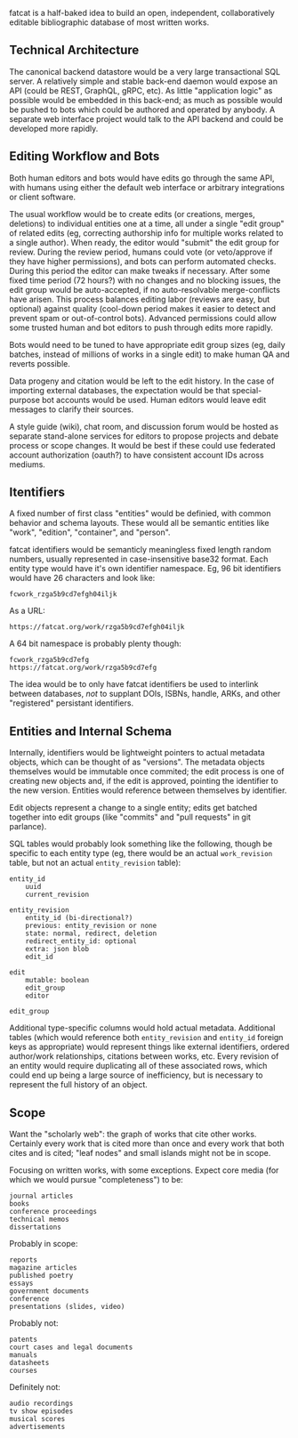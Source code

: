 
fatcat is a half-baked idea to build an open, independent, collaboratively
editable bibliographic database of most written works.

## Technical Architecture

The canonical backend datastore would be a very large transactional SQL server.
A relatively simple and stable back-end daemon would expose an API (could be
REST, GraphQL, gRPC, etc). As little "application logic" as possible would be
embedded in this back-end; as much as possible would be pushed to bots which
could be authored and operated by anybody. A separate web interface project
would talk to the API backend and could be developed more rapidly.

## Editing Workflow and Bots

Both human editors and bots would have edits go through the same API, with
humans using either the default web interface or arbitrary integrations or
client software.

The usual workflow would be to create edits (or creations, merges, deletions)
to individual entities one at a time, all under a single "edit group" of
related edits (eg, correcting authorship info for multiple works related to a
single author). When ready, the editor would "submit" the edit group for
review. During the review period, humans could vote (or veto/approve if they
have higher permissions), and bots can perform automated checks. During this
period the editor can make tweaks if necessary. After some fixed time period
(72 hours?) with no changes and no blocking issues, the edit group would be
auto-accepted, if no auto-resolvable merge-conflicts have arisen. This process
balances editing labor (reviews are easy, but optional) against quality
(cool-down period makes it easier to detect and prevent spam or out-of-control
bots). Advanced permissions could allow some trusted human and bot editors to
push through edits more rapidly.

Bots would need to be tuned to have appropriate edit group sizes (eg, daily
batches, instead of millions of works in a single edit) to make human QA and
reverts possible.

Data progeny and citation would be left to the edit history. In the case of
importing external databases, the expectation would be that special-purpose
bot accounts would be used. Human editors would leave edit messages to clarify
their sources.

A style guide (wiki), chat room, and discussion forum would be hosted as
separate stand-alone services for editors to propose projects and debate
process or scope changes. It would be best if these could use federated account
authorization (oauth?) to have consistent account IDs across mediums.

## Itentifiers

A fixed number of first class "entities" would be definied, with common
behavior and schema layouts. These would all be semantic entities like "work",
"edition", "container", and "person".

fatcat identifiers would be semanticly meaningless fixed length random numbers,
usually represented in case-insensitive base32 format. Each entity type would
have it's own identifier namespace. Eg, 96 bit identifiers would have 26
characters and look like:

    fcwork_rzga5b9cd7efgh04iljk

As a URL:

    https://fatcat.org/work/rzga5b9cd7efgh04iljk

A 64 bit namespace is probably plenty though:

    fcwork_rzga5b9cd7efg
    https://fatcat.org/work/rzga5b9cd7efg

The idea would be to only have fatcat identifiers be used to interlink between
databases, *not* to supplant DOIs, ISBNs, handle, ARKs, and other "registered"
persistant identifiers.

## Entities and Internal Schema

Internally, identifiers would be lightweight pointers to actual metadata
objects, which can be thought of as "versions". The metadata objects themselves
would be immutable once commited; the edit process is one of creating new
objects and, if the edit is approved, pointing the identifier to the new
version. Entities would reference between themselves by identifier.

Edit objects represent a change to a single entity; edits get batched together
into edit groups (like "commits" and "pull requests" in git parlance).

SQL tables would probably look something like the following, though be specific
to each entity type (eg, there would be an actual `work_revision` table, but
not an actual `entity_revision` table):

    entity_id
        uuid
        current_revision

    entity_revision
        entity_id (bi-directional?)
        previous: entity_revision or none
        state: normal, redirect, deletion
        redirect_entity_id: optional
        extra: json blob
        edit_id

    edit
        mutable: boolean
        edit_group
        editor

    edit_group

Additional type-specific columns would hold actual metadata. Additional tables
(which would reference both `entity_revision` and `entity_id` foreign keys as
appropriate) would represent things like external identifiers, ordered
author/work relationships, citations between works, etc. Every revision of an
entity would require duplicating all of these associated rows, which could end
up being a large source of inefficiency, but is necessary to represent the full
history of an object.

## Scope

Want the "scholarly web": the graph of works that cite other works. Certainly
every work that is cited more than once and every work that both cites and is
cited; "leaf nodes" and small islands might not be in scope.

Focusing on written works, with some exceptions. Expect core media (for which we would pursue "completeness") to be:

    journal articles
    books
    conference proceedings
    technical memos
    dissertations

Probably in scope:

    reports
    magazine articles
    published poetry
    essays
    government documents
    conference
    presentations (slides, video)

Probably not:

    patents
    court cases and legal documents
    manuals
    datasheets
    courses

Definitely not:

    audio recordings
    tv show episodes
    musical scores
    advertisements

